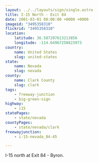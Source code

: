```yaml
---
layout: ../../layouts/sign/single.astro
title: I-15 North - Exit 84
date: 2001-03-01 00:00:00 +0000 +0000
imageid: "3495358310"
flickrid: "3495358310"
location:
    latitude: 36.587207613213856
    longitude: -114.64967250823973
country:
    name: United States
    slug: united-states
state:
    name: Nevada
    slug: nevada
county:
    name: Clark County
    slug: clark
tags:
    - freeway-junction
    - big-green-sign
highway:
    - i15
statePages:
    - state/nevada
countyPages:
    - state/nevada/clark
freewayjunction:
    - i-15-nevada_84-45

---
```

I-15 north at Exit 84 - Byron.
